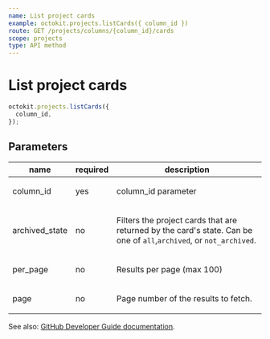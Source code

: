 ```yaml
---
name: List project cards
example: octokit.projects.listCards({ column_id })
route: GET /projects/columns/{column_id}/cards
scope: projects
type: API method
---
```


# List project cards

```js
octokit.projects.listCards({
  column_id,
});
```

## Parameters

<table>
  <thead>
    <tr>
      <th>name</th>
      <th>required</th>
      <th>description</th>
    </tr>
  </thead>
  <tbody>
    <tr><td>column_id</td><td>yes</td><td>

column_id parameter

</td></tr>
<tr><td>archived_state</td><td>no</td><td>

Filters the project cards that are returned by the card's state. Can be one of `all`,`archived`, or `not_archived`.

</td></tr>
<tr><td>per_page</td><td>no</td><td>

Results per page (max 100)

</td></tr>
<tr><td>page</td><td>no</td><td>

Page number of the results to fetch.

</td></tr>
  </tbody>
</table>

See also: [GitHub Developer Guide documentation](https://developer.github.com/v3/projects/cards/#list-project-cards).
